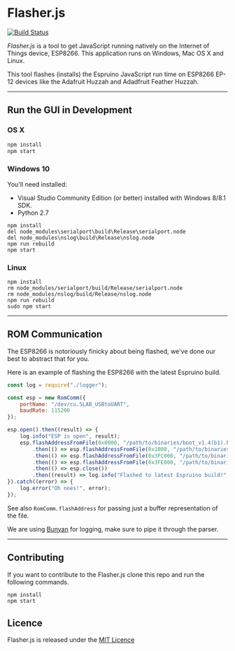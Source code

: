 # Flasher.js
[![Build Status](https://api.travis-ci.org/thingsSDK/flasher.js.svg)](https://travis-ci.org/thingsSDK/flasher.js)

_Flasher.js_ is a tool to get JavaScript running natively on
the Internet of Things device, ESP8266. This application runs on
Windows, Mac OS X and Linux.

This tool flashes (installs) the Espruino JavaScript run time on ESP8266
EP-12 devices like the Adafruit Huzzah and Adadfruit Feather Huzzah.

-------

## Run the GUI in Development

### OS X

```bash
npm install
npm start
```

### Windows 10

You'll need installed:

* Visual Studio Community Edition (or better) installed with Windows 8/8.1 SDK.
* Python 2.7

```
npm install
del node_modules\serialport\build\Release\serialport.node
del node_modules\nslog\build\Release\nslog.node
npm run rebuild
npm start
```

### Linux

```
npm install
rm node_modules/serialport/build/Release/serialport.node
rm node_modules/nslog/build/Release/nslog.node
npm run rebuild
sudo npm start
```
-------

## ROM Communication

The ESP8266 is notoriously finicky about being flashed, we've done our best to abstract that for you.

Here is an example of flashing the ESP8266 with the latest Espruino build.

```javascript
const log = require("./logger");

const esp = new RomComm({
    portName: "/dev/cu.SLAB_USBtoUART",
    baudRate: 115200
});

esp.open().then((result) => {
    log.info("ESP is open", result);
    esp.flashAddressFromFile(0x0000, "/path/to/binaries/boot_v1.4(b1).bin")
        .then(() => esp.flashAddressFromFile(0x1000, "/path/to/binaries/espruino_esp8266_user1.bin"))
        .then(() => esp.flashAddressFromFile(0x3FC000, "/path/to/binaries/esp_init_data_default.bin"))
        .then(() => esp.flashAddressFromFile(0x3FE000, "/path/to/binaries/blank.bin"))
        .then(() => esp.close())
        .then((result) => log.info("Flashed to latest Espruino build!", result));
}).catch((error) => {
    log.error("Oh noes!", error);
});
```

See also `RomComm.flashAddress` for passing just a buffer representation of the file.

We are using [Bunyan](https://github.com/trentm/node-bunyan) for logging, make sure to pipe it through the parser.

-------

## Contributing

If you want to contribute to the Flasher.js clone this repo and
 run the following commands.

```bash
npm install
npm start
```

## Licence 

Flasher.js is released under the [MIT Licence](https://opensource.org/licenses/MIT)